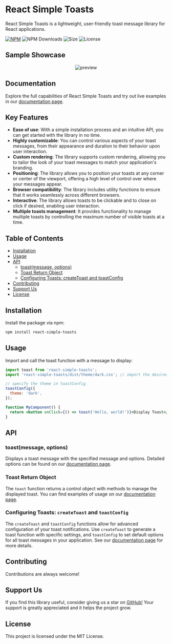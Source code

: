 # React Simple Toasts

React Simple Toasts is a lightweight, user-friendly toast message library for React applications.


[![NPM](https://img.shields.io/npm/v/react-simple-toasts.svg)](https://www.npmjs.com/package/react-simple-toasts)
![NPM Downloads](https://img.shields.io/npm/dt/react-simple-toasts.svg)
![Size](https://img.shields.io/bundlephobia/min/react-simple-toasts)
![License](https://img.shields.io/npm/l/react-simple-toasts)

## Sample Showcase

<p align="center">
  <img src="https://raw.githubusercontent.com/almond-bongbong/react-simple-toasts/master/docs/preview.gif" alt="preview" />
</p>


## Documentation

Explore the full capabilities of React Simple Toasts and try out live examples in our [documentation page](https://almond-bongbong.github.io/react-simple-toasts/).

## Key Features

- **Ease of use**: With a simple installation process and an intuitive API, you can get started with the library in no time.
- **Highly customizable**: You can control various aspects of your toast messages, from their appearance and duration to their behavior upon user interaction.
- **Custom rendering**: The library supports custom rendering, allowing you to tailor the look of your toast messages to match your application's branding.
- **Positioning**: The library allows you to position your toasts at any corner or center of the viewport, offering a high level of control over where your messages appear.
- **Browser compatibility**: The library includes utility functions to ensure that it works seamlessly across different browsers.
- **Interactive**: The library allows toasts to be clickable and to close on click if desired, enabling user interaction.
- **Multiple toasts management**: It provides functionality to manage multiple toasts by controlling the maximum number of visible toasts at a time.

## Table of Contents

- [Installation](#installation)
- [Usage](#usage)
- [API](#api)
  - [toast(message, options)](#toastmessage-options)
  - [Toast Return Object](#toast-return-object)
  - [Configuring Toasts: createToast and toastConfig](#configuring-toasts-createtoast-and-toastconfig)
- [Contributing](#contributing)
- [Support Us](#support-us)
- [License](#license)

## Installation

Install the package via npm:

```sh
npm install react-simple-toasts
```

## Usage

Import and call the toast function with a message to display:

```jsx
import toast from 'react-simple-toasts';
import 'react-simple-toasts/dist/theme/dark.css'; // import the desired theme

// specify the theme in toastConfig
toastConfig({
  theme: 'dark',
});

function MyComponent() {
  return <button onClick={() => toast('Hello, world!')}>Display Toast</button>;
}
```

## API

### toast(message, options)

Displays a toast message with the specified message and options. Detailed options can be found on our [documentation page](https://almond-bongbong.github.io/react-simple-toasts/api#toast).

### Toast Return Object

The `toast` function returns a control object with methods to manage the displayed toast. You can find examples of usage on our [documentation page](https://almond-bongbong.github.io/react-simple-toasts/api#toast).

### Configuring Toasts: `createToast` and `toastConfig`

The `createToast` and `toastConfig` functions allow for advanced configuration of your toast notifications. Use `createToast` to generate a toast function with specific settings, and `toastConfig` to set default options for all toast messages in your application. See our [documentation page](https://almond-bongbong.github.io/react-simple-toasts/api#toast-config) for more details.

## Contributing

Contributions are always welcome!

## Support Us

If you find this library useful, consider giving us a star on [GitHub!](https://github.com/almond-bongbong/react-simple-toasts/stargazers) Your support is greatly appreciated and it helps the project grow.

## License

This project is licensed under the MIT License.
